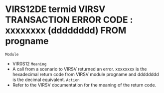 # VIRS12DE termid VIRSV TRANSACTION ERROR CODE : xxxxxxxx (dddddddd) FROM progname
`Module`
- VIR0S12
`Meaning`
- A call from a scenario to VIRSV returned an error. xxxxxxxx is the hexadecimal return code from VIRSV module progname and dddddddd is the decimal equivalent.
`Action`
- Refer to the VIRSV documentation for the meaning of the return code.
